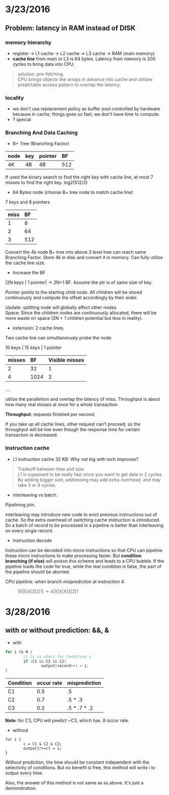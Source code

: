 # 3/23/2016

## Problem: latency in RAM instead of DISK
### memory hierarchy
* register -> L1 cache -> L2 cache -> L3 cache -> RAM (main memory)
* **cache line** from main to L3 is 64 bytes. Latency from memory is 200 cycles to bring data into CPU.    

> solution: pre-fetching.   
CPU brings objects like arrays in advance into cache and utilizes predictable access pattern to overlap the latency.

### locality
* we don't use replacement policy as buffer pool controlled by hardware because in cache, things goes so fast, we don't have time to compute.
* ? special

### Branching And Data Caching
* B+ Tree (Branching Factor)

| node    | key     | pointer   | BF    |
| :------------- | :------------- | :------------- | :------------- |
| 4K       | 4B       | 4B      | 512   |

If used the binary search to find the right key with cache line, at most 7 misses to find the right key. log2(512/2)

* 64 Bytes node (choose B+ tree node to match cache line)

7 keys and 8 pointers

| miss    | BF     |
| :------ | :----- |
| 1       | 8      |
| 2       | 64     |
| 3       | 512    |

Convert the 4k node B+ tree into above 3 level tree can reach same Branching Factor. Store 4k in disk and convert it in memory. Can fully utilize the cache line size.

* Increase the BF   

|2N keys | 1 pointer| -> 2N+1 BF. Assume the ptr is of same size of key.

Pointer points to the starting child node. All children will be stored continuously and compute the offset accordingly by their order.

Update: splitting node will globally affect other nodes.   
Space: Since the children nodes are continuously allocated, there will be more waste on space (2N + 1 children potential but less in reality).

* extension: 2 cache lines.

Two cache line can simultaneously probe the node.

16 keys | 15 keys | 1 pointer

| misses | BF   | Visible misses |
| :----- | :--- | :------------- |
| 2      | 32   | 1              |
| 4      | 1024 | 2              |
....

utilize the parallelism and overlap the latency of miss. Throughput is about how many real misses at once for a whole transaction.

**Throughput**: requests finished per second.

If you take up all cache lines, other request can't proceed, so the throughput will be low even though the response time for certain transaction is decreased.

### Instruction cache
* L1 instruction cache 32 KB: Why not big with tech improves?   
> Tradeoff between time and size.   
L1 is supposed to be really fast since you want to get data in 2 cycles. By adding bigger size, addressing may add extra overhead, and may take 3 or 4 cycles.

* interleaving vs batch.

Pipelining join.

interleaving may introduce new code to evict previous instructions out of cache. So the extra overhead of switching cache instruction is introduced. So a batch of record to be processed in a pipeline is better than interleaving on every single record.

* Instruction decode

Instruction can be decoded into micro instructions so that CPU can pipeline these micro instructions to make processing faster. But **condition branching (if else)** will poison this scheme and leads to a CPU bubble. If the pipeline loads the code for true, while the real condition is false, the part of the pipeline should be aborted.

CPU pipeline: when branch misprediction at instruction 4.   
> |6|5|4|3|2|1| -> 4|X|X|X|3|2|1

# 3/28/2016

## with or without prediction: &&, &

* with
```c
for i to N {
        // Ci is short for Condition i
        if (C1 && C2 && C2)
                output[record++] = i;
}
```

| Condition | occur rate  |  misprediction  |
| :---------| :-----------| :-------------- |
| C1        |     0.5     | .5              |
| C2        |     0.7     | .5 \* .3        |
| C3        |     0.2     | .5 \* .7 \* .2  |

**Note**: for C3, CPU will predict ~C3, which has .8 occur rate.


* without

```
for i {
        c = C1 & C2 & C3;
        output[r+=c] = i;
}
```
Without prediction, the time should be constant independent with the selectivity of conditions. But no benefit is free, this method will write i to output every time.

Also, the answer of this method is not same as `&&` above. It's just a demonstration.
